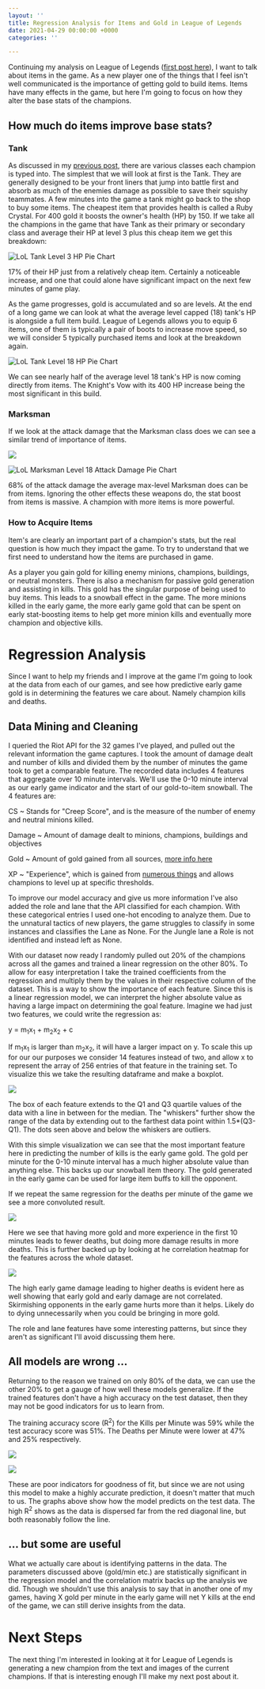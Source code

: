 ```yaml
---
layout: ''
title: Regression Analysis for Items and Gold in League of Legends
date: 2021-04-29 00:00:00 +0000
categories: ''

---
```

Continuing my analysis on League of Legends ([first post here](http://jeremywalsh.ca/2021/04/15/league-of-legends-analyzing-champion-basic-stats.html)), I want to talk about items in the game. As a new player one of the things that I feel isn't well communicated is the importance of getting gold to build items. Items have many effects in the game, but here I'm going to focus on how they alter the base stats of the champions.

## How much do items improve base stats?

### Tank

As discussed in my [previous post,](http://jeremywalsh.ca/2021/04/15/league-of-legends-analyzing-champion-basic-stats.html) there are various classes each champion is typed into. The simplest that we will look at first is the Tank. They are generally designed to be your front liners that jump into battle first and absorb as much of the enemies damage as possible to save their squishy teammates. A few minutes into the game a tank might go back to the shop to buy some items. The cheapest item that provides health is called a Ruby Crystal. For 400 gold it boosts the owner's health (HP) by 150. If we take all the champions in the game that have Tank as their primary or secondary class and average their HP at level 3 plus this cheap item we get this breakdown:

![LoL Tank Level 3 HP Pie Chart](/uploads/tank-build-level-3-hp.png "Tank Champion First Item HP Breakdown")

17% of their HP just from a relatively cheap item. Certainly a noticeable increase, and one that could alone have significant impact on the next few minutes of game play.

As the game progresses, gold is accumulated and so are levels. At the end of a long game we can look at what the average level capped (18) tank's HP is alongside a full item build. League of Legends allows you to equip 6 items, one of them is typically a pair of boots to increase move speed, so we will consider 5 typically purchased items and look at the breakdown again.

![LoL Tank Level 18 HP Pie Chart](/uploads/tank-build-level-18-hp.png "Tank Champion Level 18 HP Breakdown")

We can see nearly half of the average level 18 tank's HP is now coming directly from items. The Knight's Vow with its 400 HP increase being the most significant in this build.

### Marksman

If we look at the attack damage that the Marksman class does we can see a similar trend of importance of items.

![](/uploads/marksman-build-level-3.png)

![LoL Marksman Level 18 Attack Damage Pie Chart](/uploads/marksman-build-level-18.png "Marksman Champion Level 18 Attack Damage Breakdown")

68% of the attack damage the average max-level Marksman does can be from items. Ignoring the other effects these weapons do, the stat boost from items is massive. A champion with more items is more powerful.

### How to Acquire Items

Item's are clearly an important part of a champion's stats, but the real question is how much they impact the game. To try to understand that we first need to understand how the items are purchased in game.

As a player you gain gold for killing enemy minions, champions, buildings, or neutral monsters. There is also a mechanism for passive gold generation and assisting in kills. This gold has the singular purpose of being used to buy items. This leads to a snowball effect in the game. The more minions killed in the early game, the more early game gold that can be spent on early stat-boosting items to help get more minion kills and eventually more champion and objective kills.

# Regression Analysis

Since I want to help my friends and I improve at the game I'm going to look at the data from each of our games, and see how predictive early game gold is in determining the features we care about. Namely champion kills and deaths.

## Data Mining and Cleaning

I queried the Riot API for the 32 games I've played, and pulled out the relevant information the game captures. I took the amount of damage dealt and number of kills and divided them by the number of minutes the game took to get a comparable feature. The recorded data includes 4 features that aggregate over 10 minute intervals. We'll use the 0-10 minute interval as our early game indicator and the start of our gold-to-item snowball. The 4 features are:

CS \~ Stands for "Creep Score", and is the measure of the number of enemy and neutral minions killed.

Damage \~ Amount of damage dealt to minions, champions, buildings and objectives

Gold \~ Amount of gold gained from all sources, [more info here](https://leagueoflegends.fandom.com/wiki/Gold)

XP \~ "Experience", which is gained from [numerous things](https://leagueoflegends.fandom.com/wiki/Experience_(champion)) and allows champions to level up at specific thresholds.

To improve our model accuracy and give us more information I've also added the role and lane that the API classified for each champion. With these categorical entries I used one-hot encoding to analyze them. Due to the unnatural tactics of new players, the game struggles to classify in some instances and classifies the Lane as None. For the Jungle lane a Role is not identified and instead left as None.

With our dataset now ready I randomly pulled out 20% of the champions across all the games and trained a linear regression on the other 80%. To allow for easy interpretation I take the trained coefficients from the regression and multiply them by the values in their respective column of the dataset. This is a way to show the importance of each feature. Since this is a linear regression model, we can interpret the higher absolute value as having a large impact on determining the goal feature. Imagine we had just two features, we could write the regression as:

y = m<sub>1</sub>x<sub>1</sub> + m<sub>2</sub>x<sub>2</sub>  + c

If m<sub>1</sub>x<sub>1</sub> is larger than m<sub>2</sub>x<sub>2</sub>, it will have a larger impact on y. To scale this up for our our purposes we consider 14 features instead of two, and allow x to represent the array of 256 entries of that feature in the training set. To visualize this we take the resulting dataframe and make a boxplot.

![](/uploads/kills-per-minute-importance-boxplot.png)

The box of each feature extends to the Q1 and Q3 quartile values of the data with a line in between for the median. The "whiskers" further show the range of the data by extending out to the farthest data point within 1.5*(Q3-Q1). The dots seen above and below the whiskers are outliers.

With this simple visualization we can see that the most important feature here in predicting the number of kills is the early game gold. The gold per minute for the 0-10 minute interval has a much higher absolute value than anything else. This backs up our snowball item theory. The gold generated in the early game can be used for large item buffs to kill the opponent.

If we repeat the same regression for the deaths per minute of the game we see a more convoluted result.

![](/uploads/deaths-per-minute-importance-boxplot.png)

Here we see that having more gold and more experience in the first 10 minutes leads to fewer deaths, but doing more damage results in more deaths. This is further backed up by looking at he correlation heatmap for the features across the whole dataset.

![](/uploads/feature-correlation.png)

The high early game damage leading to higher deaths is evident here as well showing that early gold and early damage are not correlated. Skirmishing opponents in the early game hurts more than it helps. Likely do to dying unnecessarily when you could be bringing in more gold.

The role and lane features have some interesting patterns, but since they aren't as significant I'll avoid discussing them here.

## All models are wrong ...

Returning to the reason we trained on only 80% of the data, we can use the other 20% to get a gauge of how well these models generalize. If the trained features don't have a high accuracy on the test dataset, then they may not be good indicators for us to learn from.

The training accuracy score (R<sup>2</sup>) for the Kills per Minute was 59% while the test accuracy score was 51%. The Deaths per Minute were lower at 47% and 25% respectively.

![](/uploads/kills-predicted-vs-actual.png)

![](/uploads/deaths-predicted-vs-actual.png)

These are poor indicators for goodness of fit, but since we are not using this model to make a highly accurate prediction, it doesn't matter that much to us. The graphs above show how the model predicts on the test data. The high R<sup>2</sup> shows as the data is dispersed far from the red diagonal line, but both reasonably follow the line. 

## ... but some are useful

What we actually care about is identifying patterns in the data. The parameters discussed above (gold/min etc.) are statistically significant in the regression model and the correlation matrix backs up the analysis we did. Though we shouldn't use this analysis to say that in another one of my games, having X gold per minute in the early game will net Y kills at the end of the game, we can still derive insights from the data.

# Next Steps

The next thing I'm interested in looking at it for League of Legends is generating a new champion from the text and images of the current champions. If that is interesting enough I'll make my next post about it. 